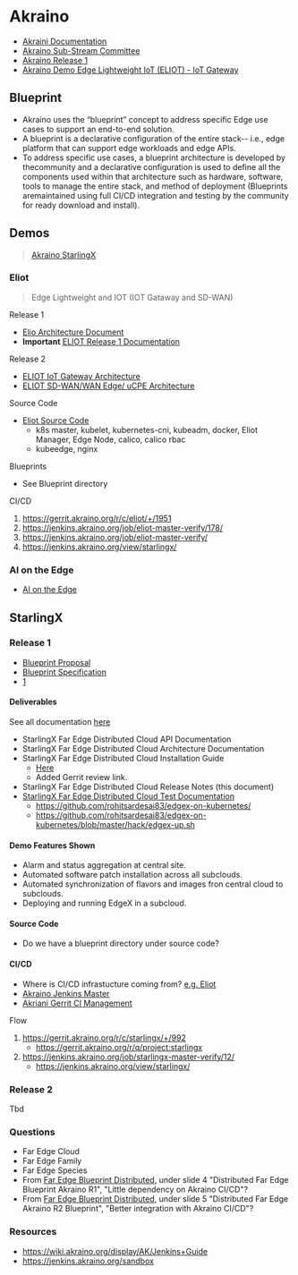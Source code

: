 # Akraino

- [Akraini Documentation](https://wiki.akraino.org/display/AK/Documentation)
- [Akraino Sub-Stream Committee](https://wiki.akraino.org/display/AK/Upstream+Sub-committee)
- [Akraino Release 1](https://www.lfedge.org/projects/akraino/release-1/)
- [Akraino Demo Edge Lightweight IoT (ELIOT) - IoT Gateway](https://www.lfedge.org/projects/akraino/release-1/edge-lightweight-iot-eliot-iot-gateway/)

## Blueprint

- Akraino uses the “blueprint” concept to address specific Edge use cases to support an end-to-end solution.
- A blueprint is a declarative configuration of the entire stack-- i.e., edge platform that can support edge workloads and edge APIs.
- To address specific use cases, a blueprint architecture is developed by thecommunity and a declarative configuration is used to define all the components used within that architecture such as hardware, software, tools to manage the entire stack, and method of deployment (Blueprints aremaintained using full CI/CD integration and testing by the community for ready download and install).


## Demos

> [Akraino StarlingX](https://wiki.akraino.org/download/attachments/6128319/Akraino-StarlingX-EdgeX.mp4?version=1&modificationDate=1553808128000&api=v2)

### Eliot

> Edge Lightweight and IOT (IOT Gataway and SD-WAN)

Release 1

- [Elio Architecture Document](https://wiki.akraino.org/display/AK/ELIOT+Architecture+Document)
- __Important__ [ELIOT Release 1 Documentation](https://wiki.akraino.org/display/AK/ELIOT+Release+1+Documentation)

Release 2

- [ELIOT IoT Gateway Architecture](https://wiki.akraino.org/display/AK/ELIOT+Release+2+-+IoT+Gateway+Architecture+Document)
- [ELIOT SD-WAN/WAN Edge/ uCPE Architecture](https://wiki.akraino.org/pages/viewpage.action?pageId=20316769)

Source Code

- [Eliot Source Code](https://gerrit.akraino.org/r/gitweb?p=eliot.git;a=shortlog)
  - k8s master, kubelet, kubernetes-cni, kubeadm, docker, Eliot Manager, Edge Node, calico, calico rbac
  - kubeedge, nginx

Blueprints

- See Blueprint directory

CI/CD

1. https://gerrit.akraino.org/r/c/eliot/+/1951
2. https://jenkins.akraino.org/job/eliot-master-verify/178/
3. https://jenkins.akraino.org/job/eliot-master-verify/
4. https://jenkins.akraino.org/view/starlingx/

### AI on the Edge

- [AI on the Edge](https://wiki.akraino.org/display/AK/Presentation+Videos)

## StarlingX

### Release 1

- [Blueprint Proposal](https://wiki.akraino.org/download/attachments/6128319/Akraino_Blueprint_Far_Edge_v3.pdf?version=2&modificationDate=1541791587000&api=v2)
- [Blueprint Specification](https://wiki.akraino.org/download/attachments/6128319/Far%20Edge%20Akraino%20Blueprint%20v5.pdf?version=1&modificationDate=1544201319000&api=v2)
- [1](https://wiki.akraino.org/display/AK/StarlingX+Far+Edge+Distributed+Cloud?preview=%2F6128319%2F11995237%2FAkraino+Rel+1+Self-Certification+Status+-+StarlingX+Far+Edge+Distributed+Cloud.pptx)

#### Deliverables

See all documentation [here](https://wiki.akraino.org/display/AK/StarlingX+Far+Edge+Distributed+Cloud+Documentation)

- StarlingX Far Edge Distributed Cloud API Documentation
- StarlingX Far Edge Distributed Cloud Architecture Documentation
- StarlingX Far Edge Distributed Cloud Installation Guide
  - [Here](https://wiki.akraino.org/display/AK/StarlingX+Far+Edge+Distributed+Cloud+Installation+Guide)
  - Added Gerrit review link.
- StarlingX Far Edge Distributed Cloud Release Notes (this document)
- [StarlingX Far Edge Distributed Cloud Test Documentation](https://wiki.akraino.org/display/AK/StarlingX+Far+Edge+Distributed+Cloud+Test+Documentation)
  - https://github.com/rohitsardesai83/edgex-on-kubernetes/
  - https://github.com/rohitsardesai83/edgex-on-kubernetes/blob/master/hack/edgex-up.sh
  
#### Demo Features Shown

- Alarm and status aggregation at central site.
- Automated software patch installation across all subclouds.
- Automated synchronization of flavors and images fron central cloud to subclouds.
- Deploying and running EdgeX in a subcloud.

#### Source Code

- Do we have a blueprint directory under source code?

#### CI/CD

- Where is CI/CD infrastucture coming from? [e.g. Eliot](https://gerrit.akraino.org/r/gitweb?p=eliot.git;a=commit;h=08061086d68d8c4f0a027c910c5e498b1016e12a)
- [Akraino Jenkins Master](https://jenkins.akraino.org/view/starlingx/job/starlingx-master-verify/)
- [Akriani Gerrit CI Management](https://gerrit.akraino.org/r/admin/repos/ci-management)

Flow

1. https://gerrit.akraino.org/r/c/starlingx/+/992
   - https://gerrit.akraino.org/r/q/project:starlingx
2. https://jenkins.akraino.org/job/starlingx-master-verify/12/
   - https://jenkins.akraino.org/view/starlingx/

### Release 2

Tbd

### Questions

- Far Edge Cloud
- Far Edge Family
- Far Edge Species
- From [Far Edge Blueprint Distributed](https://wiki.akraino.org/pages/viewpage.action?pageId=11995356&preview=%2F11995356%2F11997178%2FAkraino_Blueprint_Far_Edge_R2.pdf), under slide 4 "Distributed Far Edge Blueprint Akraino R1", "Little  dependency on Akraino CI/CD"?
- From [Far Edge Blueprint Distributed](https://wiki.akraino.org/pages/viewpage.action?pageId=11995356&preview=%2F11995356%2F11997178%2FAkraino_Blueprint_Far_Edge_R2.pdf), under slide 5 "Distributed Far Edge Akraino R2 Blueprint", "Better integration with Akraino CI/CD"?

### Resources

- https://wiki.akraino.org/display/AK/Jenkins+Guide
- https://jenkins.akraino.org/sandbox
